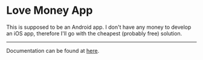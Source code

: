 # Love Money App
<p>This is supposed to be an Android app. I don't have any money to develop an iOS app, therefore I'll go with the cheapest (probably free) solution.</p>
<hr>
<p>Documentation can be found at <a href="https://github.com/Love-Money/love-money-docs" title="Documentation">here</a>.</p>

